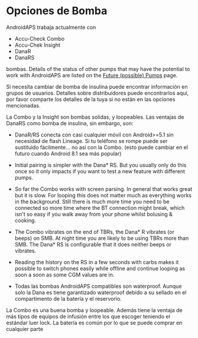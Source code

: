 # Opciones de Bomba

AndroidAPS trabaja actualmente con

* Accu-Check Combo
* Accu-Chek Insight
* DanaR
* DanaRS 

bombas. Details of the status of other pumps that may have the potential to work with AndroidAPS are listed on the [Future (possible) Pumps](Future-possible-Pump-Drivers.md) page.

Si necesita cambiar de bomba de insulina puede encontrar información en grupos de usuarios. Detalles sobre distribuidores puede encontrarlos aquí, por favor comparte los detalles de la tuya si no están en las opciones mencionadas.

La Combo y la Insight son bombas solidas, y loopeables. Las ventajas de DanaRS como bomba de insulina, sin embargo, son:

* DanaR/RS conecta con casi cualquier móvil con Android>=5.1 sin necesidad de flash Lineage. Si tu teléfono se rompe puede ser sustituido fácilmente... no así con la Combo. (esto puede cambiar en el futuro cuando Android 8.1 sea más popular)

* Initial pairing is simpler with the Dana* RS. But you usually only do this once so it only impacts if you want to test a new feature with different pumps.

* So far the Combo works with screen parsing. In general that works great but it is slow. For looping this does not matter much as everything works in the background. Still there is much more time you need to be connected so more time where the BT connection might break, which isn't so easy if you walk away from your phone whilst bolusing & cooking.

* The Combo vibrates on the end of TBRs, the Dana* R vibrates (or beeps) on SMB. At night time you are likely to be using TBRs more than SMB. The Dana* RS is configurable that it does neither beeps or vibrates.

* Reading the history on the RS in a few seconds with carbs makes it possible to switch phones easily while offline and continue looping as soon a soon as some CGM values are in.

* Todas las bombas AndroidAPS compatibles son waterproof. Aunque solo la Dana es tiene garantizado waterproof debido a su sellado en el compartimento de la batería y el reservorio.

La Combo es una buena bomba y loopeable. Además tiene la ventaja de más tipos de equipos de infusión entre los que escoger teniendo el estándar luer lock. La batería es común por lo que se puede comprar en cualquier parte